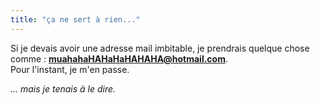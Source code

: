 ```yaml
---
title: "ça ne sert à rien..."
---
```


Si je devais avoir une adresse mail imbitable, je prendrais quelque chose
comme : **muahahaHAHaHaHAHAHA@hotmail.com**.  
Pour l'instant, je m'en passe.

_... mais je tenais à le dire._


